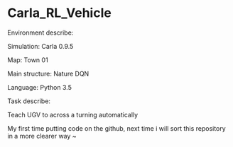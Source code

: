 # Carla_RL_Vehicle
Environment describe:

Simulation: Carla 0.9.5

Map: Town 01

Main structure: Nature DQN

Language: Python 3.5

Task describe:

Teach UGV to across a turning automatically

My first time putting code on the github, next time i will sort this repository in a more clearer way ~


